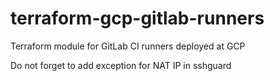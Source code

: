 # terraform-gcp-gitlab-runners

Terraform module for GitLab CI runners deployed at GCP

Do not forget to add exception for NAT IP in sshguard
